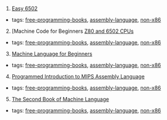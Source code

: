 1. [Easy 6502](http://skilldrick.github.io/easy6502/)
  * tags: [free-programming-books](tags/free-programming-books.md), [assembly-language](tags/assembly-language.md), [non-x86](tags/non-x86.md)
2. [Machine Code for Beginners [Z80 and 6502 CPUs](https://usborne.com/browse-books/features/computer-and-coding-books/)
  * tags: [free-programming-books](tags/free-programming-books.md), [assembly-language](tags/assembly-language.md), [non-x86](tags/non-x86.md)
3. [Machine Language for Beginners](https://archive.org/details/ataribooks-machine-language-for-beginners)
  * tags: [free-programming-books](tags/free-programming-books.md), [assembly-language](tags/assembly-language.md), [non-x86](tags/non-x86.md)
4. [Programmed Introduction to MIPS Assembly Language](http://chortle.ccsu.edu/AssemblyTutorial/index.html)
  * tags: [free-programming-books](tags/free-programming-books.md), [assembly-language](tags/assembly-language.md), [non-x86](tags/non-x86.md)
5. [The Second Book of Machine Language](http://www.atariarchives.org/2bml/)
  * tags: [free-programming-books](tags/free-programming-books.md), [assembly-language](tags/assembly-language.md), [non-x86](tags/non-x86.md)
